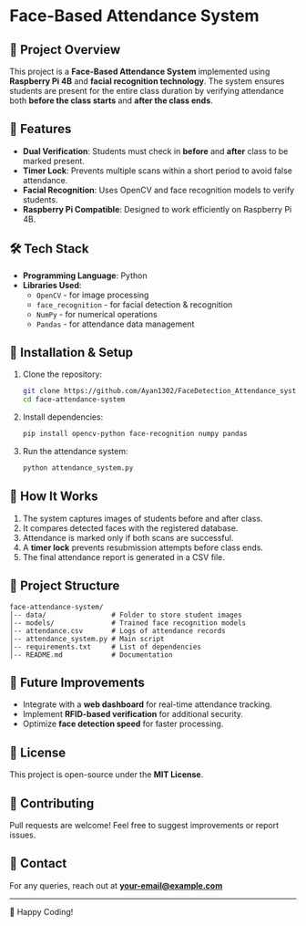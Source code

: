# Face-Based Attendance System

## 📌 Project Overview
This project is a **Face-Based Attendance System** implemented using **Raspberry Pi 4B** and **facial recognition technology**. The system ensures students are present for the entire class duration by verifying attendance both **before the class starts** and **after the class ends**.

## 🎯 Features
- **Dual Verification**: Students must check in **before** and **after** class to be marked present.
- **Timer Lock**: Prevents multiple scans within a short period to avoid false attendance.
- **Facial Recognition**: Uses OpenCV and face recognition models to verify students.
- **Raspberry Pi Compatible**: Designed to work efficiently on Raspberry Pi 4B.

## 🛠️ Tech Stack
- **Programming Language**: Python
- **Libraries Used**:
  - `OpenCV` - for image processing
  - `face_recognition` - for facial detection & recognition
  - `NumPy` - for numerical operations
  - `Pandas` - for attendance data management

## 🚀 Installation & Setup
1. Clone the repository:
   ```bash
   git clone https://github.com/Ayan1302/FaceDetection_Attendance_system.git
   cd face-attendance-system
   ```
2. Install dependencies:
   ```bash
   pip install opencv-python face-recognition numpy pandas
   ```
3. Run the attendance system:
   ```bash
   python attendance_system.py
   ```

## 📸 How It Works
1. The system captures images of students before and after class.
2. It compares detected faces with the registered database.
3. Attendance is marked only if both scans are successful.
4. A **timer lock** prevents resubmission attempts before class ends.
5. The final attendance report is generated in a CSV file.

## 📂 Project Structure
```
face-attendance-system/
│-- data/                # Folder to store student images
│-- models/              # Trained face recognition models
│-- attendance.csv       # Logs of attendance records
│-- attendance_system.py # Main script
│-- requirements.txt     # List of dependencies
│-- README.md            # Documentation
```

## 📝 Future Improvements
- Integrate with a **web dashboard** for real-time attendance tracking.
- Implement **RFID-based verification** for additional security.
- Optimize **face detection speed** for faster processing.

## 📜 License
This project is open-source under the **MIT License**.

## 🤝 Contributing
Pull requests are welcome! Feel free to suggest improvements or report issues.

## 📧 Contact
For any queries, reach out at **your-email@example.com**

---
🚀 Happy Coding!


